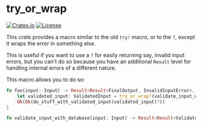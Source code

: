 # try_or_wrap

[![Crates.io](https://img.shields.io/crates/v/try_or_wrap_s.svg)](https://crates.io/crates/try_or_wrap_s)
[![License](https://img.shields.io/github/license/Ten0/rust-try_or_wrap_s)](LICENSE)

This crate provides a macro similar to the old `try!` macro, or to the `?`, except it wraps
the error in something else.

This is useful if you want to use a `?` for easily returning say, invalid input errors,
but you can't do so because you have an additional `Result` level for handling internal errors of a different nature.

This macro allows you to do so:

```rust
fn foo(input: Input) -> Result<Result<FinalOutput, InvalidInputError>, DatabaseError> {
    let validated_input: ValidatedInput = try_or_wrap!(validate_input_with_database(input)?, Ok);
    Ok(Ok(do_stuff_with_validated_input(validated_input)?))
}

fn validate_input_with_database(input: Input) -> Result<Result<ValidatedInput, InvalidInputError>, DatabaseError>;
```
